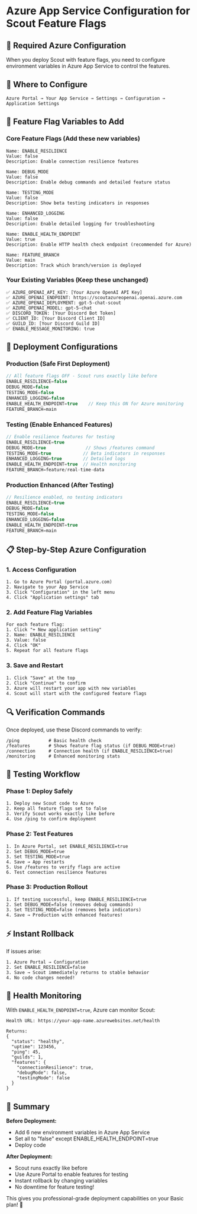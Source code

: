 # Azure App Service Configuration for Scout Feature Flags

## 🔧 Required Azure Configuration

When you deploy Scout with feature flags, you need to configure environment variables in Azure App Service to control the features.

## 📍 Where to Configure

```
Azure Portal → Your App Service → Settings → Configuration → Application Settings
```

## 🎯 Feature Flag Variables to Add

### Core Feature Flags (Add these new variables)
```
Name: ENABLE_RESILIENCE
Value: false
Description: Enable connection resilience features

Name: DEBUG_MODE  
Value: false
Description: Enable debug commands and detailed feature status

Name: TESTING_MODE
Value: false
Description: Show beta testing indicators in responses

Name: ENHANCED_LOGGING
Value: false
Description: Enable detailed logging for troubleshooting

Name: ENABLE_HEALTH_ENDPOINT
Value: true
Description: Enable HTTP health check endpoint (recommended for Azure)

Name: FEATURE_BRANCH
Value: main
Description: Track which branch/version is deployed
```

### Your Existing Variables (Keep these unchanged)
```
✅ AZURE_OPENAI_API_KEY: [Your Azure OpenAI API Key]
✅ AZURE_OPENAI_ENDPOINT: https://scoutazureopenai.openai.azure.com
✅ AZURE_OPENAI_DEPLOYMENT: gpt-5-chat-scout
✅ AZURE_OPENAI_MODEL: gpt-5-chat
✅ DISCORD_TOKEN: [Your Discord Bot Token]
✅ CLIENT_ID: [Your Discord Client ID]
✅ GUILD_ID: [Your Discord Guild ID]
✅ ENABLE_MESSAGE_MONITORING: true
```

## 🚀 Deployment Configurations

### Production (Safe First Deployment)
```javascript
// All feature flags OFF - Scout runs exactly like before
ENABLE_RESILIENCE=false
DEBUG_MODE=false
TESTING_MODE=false
ENHANCED_LOGGING=false
ENABLE_HEALTH_ENDPOINT=true    // Keep this ON for Azure monitoring
FEATURE_BRANCH=main
```

### Testing (Enable Enhanced Features)
```javascript
// Enable resilience features for testing
ENABLE_RESILIENCE=true
DEBUG_MODE=true               // Shows /features command
TESTING_MODE=true            // Beta indicators in responses
ENHANCED_LOGGING=true        // Detailed logs
ENABLE_HEALTH_ENDPOINT=true  // Health monitoring
FEATURE_BRANCH=feature/real-time-data
```

### Production Enhanced (After Testing)
```javascript
// Resilience enabled, no testing indicators
ENABLE_RESILIENCE=true
DEBUG_MODE=false
TESTING_MODE=false
ENHANCED_LOGGING=false
ENABLE_HEALTH_ENDPOINT=true
FEATURE_BRANCH=main
```

## 📋 Step-by-Step Azure Configuration

### 1. Access Configuration
```
1. Go to Azure Portal (portal.azure.com)
2. Navigate to your App Service
3. Click "Configuration" in the left menu
4. Click "Application settings" tab
```

### 2. Add Feature Flag Variables
```
For each feature flag:
1. Click "+ New application setting"
2. Name: ENABLE_RESILIENCE
3. Value: false
4. Click "OK"
5. Repeat for all feature flags
```

### 3. Save and Restart
```
1. Click "Save" at the top
2. Click "Continue" to confirm
3. Azure will restart your app with new variables
4. Scout will start with the configured feature flags
```

## 🔍 Verification Commands

Once deployed, use these Discord commands to verify:

```
/ping           # Basic health check
/features       # Shows feature flag status (if DEBUG_MODE=true)
/connection     # Connection health (if ENABLE_RESILIENCE=true)
/monitoring     # Enhanced monitoring stats
```

## 🎯 Testing Workflow

### Phase 1: Deploy Safely
```
1. Deploy new Scout code to Azure
2. Keep all feature flags set to false
3. Verify Scout works exactly like before
4. Use /ping to confirm deployment
```

### Phase 2: Test Features
```
1. In Azure Portal, set ENABLE_RESILIENCE=true
2. Set DEBUG_MODE=true
3. Set TESTING_MODE=true  
4. Save → App restarts
5. Use /features to verify flags are active
6. Test connection resilience features
```

### Phase 3: Production Rollout
```
1. If testing successful, keep ENABLE_RESILIENCE=true
2. Set DEBUG_MODE=false (removes debug commands)
3. Set TESTING_MODE=false (removes beta indicators)
4. Save → Production with enhanced features!
```

## ⚡ Instant Rollback

If issues arise:
```
1. Azure Portal → Configuration
2. Set ENABLE_RESILIENCE=false
3. Save → Scout immediately returns to stable behavior
4. No code changes needed!
```

## 🏥 Health Monitoring

With `ENABLE_HEALTH_ENDPOINT=true`, Azure can monitor Scout:
```
Health URL: https://your-app-name.azurewebsites.net/health

Returns:
{
  "status": "healthy",
  "uptime": 123456,
  "ping": 45,
  "guilds": 1,
  "features": {
    "connectionResilience": true,
    "debugMode": false,
    "testingMode": false
  }
}
```

## 🎯 Summary

**Before Deployment:**
- Add 6 new environment variables in Azure App Service
- Set all to "false" except ENABLE_HEALTH_ENDPOINT=true
- Deploy code

**After Deployment:**
- Scout runs exactly like before
- Use Azure Portal to enable features for testing
- Instant rollback by changing variables
- No downtime for feature testing!

This gives you professional-grade deployment capabilities on your Basic plan! 🚀
